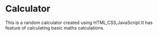 # Calculator
This is a random calculator created using HTML,CSS,JavaScript.It has feature of calculating basic maths calculations.
